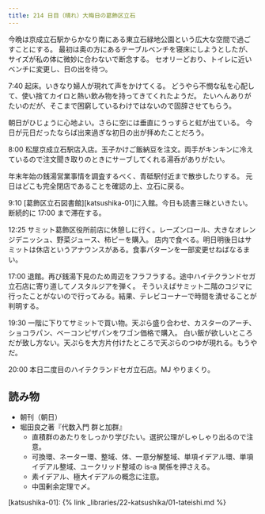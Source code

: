 ```yaml
---
title: 214 日目（晴れ）大晦日の葛飾区立石
---
```


今晩は京成立石駅からかなり南にある東立石緑地公園という広大な空間で過ごすことにする。
最初は奥の方にあるテーブルベンチを寝床にしようとしたが、サイズが私の体に微妙に合わないで断念する。
セオリーどおり、トイレに近いベンチに変更し、日の出を待つ。

7:40 起床。いきなり婦人が現れて声をかけてくる。
どうやら不憫な私を心配して、使い捨てカイロと熱い飲み物を持ってきてくれたようだ。
たいへんありがたいのだが、そこまで困窮しているわけではないので固辞させてもらう。

朝日がひじょうに心地よい。さらに空には垂直にうっすらと虹が出ている。
今日が元日だったならば出来過ぎな初日の出が拝めたことだろう。

8:00 松屋京成立石駅店入店。玉子かけご飯納豆を注文。両手がキンキンに冷えているので注文聞き取りのときにサーブしてくれる湯呑がありがたい。

年末年始の銭湯営業事情を調査するべく、青砥駅付近まで散歩したりする。
元日はどこも完全閉店であることを確認の上、立石に戻る。

9:10 [葛飾区立石図書館][katsushika-01]に入館。今日も読書三昧といきたい。断続的に 17:00 まで滞在する。

12:25 サミット葛飾区役所前店に休憩しに行く。レーズンロール、大きなオレンジデニッシュ、野菜ジュース、柿ピーを購入。
店内で食べる。明日明後日はサミットは休店というアナウンスがある。食事パターンを一部変更せねばなるまい。

17:00 退館。再び銭湯下見のため周辺をフラフラする。途中ハイテクランドセガ立石店に寄り道してノスタルジアを弾く。
そういえばサミット二階のコジマに行ったことがないので行ってみる。結果、テレビコーナーで時間を潰せることが判明する。

19:30 一階に下りてサミットで買い物。天ぷら盛り合わせ、カスターのアーチ、ショコラパン、ベーコンピザパンをワゴン価格で購入。
白い飯が欲しいところだが致し方ない。天ぷらを大方片付けたところで天ぷらのつゆが現れる。もうやだ。

20:00 本日二度目のハイテクランドセガ立石店。MJ やりまくり。

## 読み物

* 朝刊（朝日）
* 堀田良之著『代数入門 群と加群』
  * 直積群のあたりをしっかり学びたい。選択公理がしゃしゃり出るので注意。
  * 可換環、ネーター環、整域、体、一意分解整域、単項イデアル環、単項イデアル整域、ユークリッド整域の is-a 関係を押さえる。
  * 素イデアル、極大イデアルの概念に注意。
  * 中国剰余定理で〆。

[katsushika-01]: {% link _libraries/22-katsushika/01-tateishi.md %}
